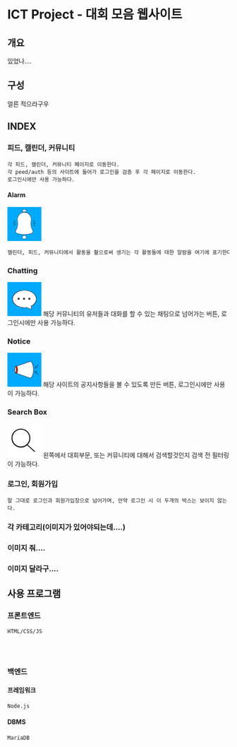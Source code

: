 # ICT Project - 대회 모음 웹사이트

## 개요
있었나....

## 구성
얼른 적으라구우

## INDEX
### 피드, 캘린더, 커뮤니티
    각 피드, 캘린더, 커뮤니티 페이지로 이동한다.
    각 peed/auth 등의 사이트에 들어가 로그인을 검증 후 각 페이지로 이동한다.
    로그인시에만 사용 가능하다.

#### Alarm
<img width="77" src="./images/alarm.png">

```txt
캘린더, 피드, 커뮤니티에서 활동을 핢으로써 생기는 각 활동들에 대한 알람을 여기에 표기한다, 로그인시에만 사용 가능하다.
```

### Chatting
<img width="77" src="./images/chtting.png">
    해당 커뮤니티의 유저들과 대화를 할 수 있는 채팅으로 넘어가는 버튼, 로그인시에만 사용 가능하다.

### Notice
<img width="77" src="./images/notice.png">
    해당 사이트의 공지사항들을 볼 수 있도록 만든 버튼, 로그인시에만 사용이 가능하다.

### Search Box
<img width="77" src="./images/serch.png">
    왼쪽에서 대회부문, 또는 커뮤니티에 대해서 검색할것인지 검색 전 필터링이 가능하다.

### 로그인, 회원가입
    말 그대로 로그인과 회원가입창으로 넘어가며, 만약 로그인 시 이 두개의 박스는 보이지 않는다.

### 각 카테고리(이미지가 있어야되는데....)
### 이미지 줘....
### 이미지 달라구....




## 사용 프로그램

### 프론트엔드
    HTML/CSS/JS
</br></br>

### 백엔드

#### 프레임워크
    Node.js

#### DBMS
    MariaDB


